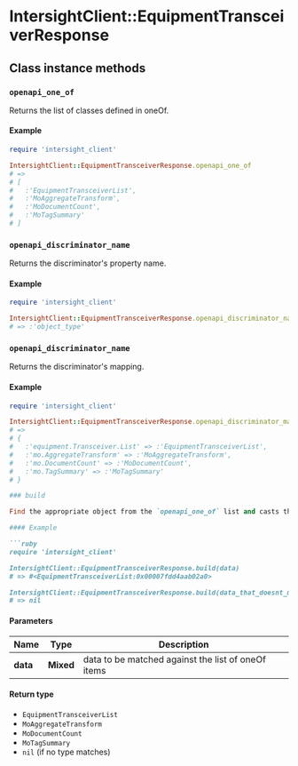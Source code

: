 # IntersightClient::EquipmentTransceiverResponse

## Class instance methods

### `openapi_one_of`

Returns the list of classes defined in oneOf.

#### Example

```ruby
require 'intersight_client'

IntersightClient::EquipmentTransceiverResponse.openapi_one_of
# =>
# [
#   :'EquipmentTransceiverList',
#   :'MoAggregateTransform',
#   :'MoDocumentCount',
#   :'MoTagSummary'
# ]
```

### `openapi_discriminator_name`

Returns the discriminator's property name.

#### Example

```ruby
require 'intersight_client'

IntersightClient::EquipmentTransceiverResponse.openapi_discriminator_name
# => :'object_type'
```

### `openapi_discriminator_name`

Returns the discriminator's mapping.

#### Example

```ruby
require 'intersight_client'

IntersightClient::EquipmentTransceiverResponse.openapi_discriminator_mapping
# =>
# {
#   :'equipment.Transceiver.List' => :'EquipmentTransceiverList',
#   :'mo.AggregateTransform' => :'MoAggregateTransform',
#   :'mo.DocumentCount' => :'MoDocumentCount',
#   :'mo.TagSummary' => :'MoTagSummary'
# }

### build

Find the appropriate object from the `openapi_one_of` list and casts the data into it.

#### Example

```ruby
require 'intersight_client'

IntersightClient::EquipmentTransceiverResponse.build(data)
# => #<EquipmentTransceiverList:0x00007fdd4aab02a0>

IntersightClient::EquipmentTransceiverResponse.build(data_that_doesnt_match)
# => nil
```

#### Parameters

| Name | Type | Description |
| ---- | ---- | ----------- |
| **data** | **Mixed** | data to be matched against the list of oneOf items |

#### Return type

- `EquipmentTransceiverList`
- `MoAggregateTransform`
- `MoDocumentCount`
- `MoTagSummary`
- `nil` (if no type matches)

